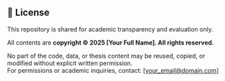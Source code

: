 ## 📄 License

This repository is shared for academic transparency and evaluation only.

All contents are **copyright © 2025 [Your Full Name]. All rights reserved.**

No part of the code, data, or thesis content may be reused, copied, or modified without explicit written permission.  
For permissions or academic inquiries, contact: [your_email@domain.com]
